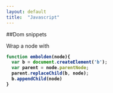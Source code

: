 ```yaml
---
layout: default
title:  "Javascript"
---
```


##Dom snippets

Wrap a node with <b>

```javascript
function embolden(node){
  var b = document.createElement('b');
  var parent = node.parentNode;
  parent.replaceChild(b, node);
  b.appendChild(node)
}

```
